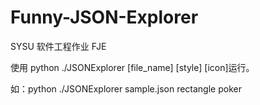 # Funny-JSON-Explorer
SYSU 软件工程作业 FJE



使用 python ./JSONExplorer [file_name] [style] [icon]运行。

如：python ./JSONExplorer sample.json rectangle poker
